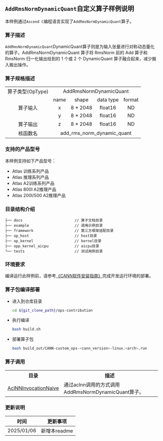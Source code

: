 ## `AddRmsNormDynamicQuant`自定义算子样例说明 
本样例通过`Ascend C`编程语言实现了`AddRmsNormDynamicQuant`算子。

### 算子描述
`AddRmsNormDynamicQuant`DynamicQuant算子则是为输入张量进行对称动态量化的算子。AddRmsNormDynamicQuant 算子将 RmsNorm 前的 Add 算子和 RmsNorm 归一化输出给到的 1 个或 2 个 DynamicQuant 算子融合起来，减少搬入搬出操作。

### 算子规格描述

<table>
<tr><td rowspan="1" align="center">算子类型(OpType)</td><td colspan="4" align="center">AddRmsNormDynamicQuant</td></tr>
</tr>
<tr><td rowspan="3" align="center">算子输入</td><td align="center">name</td><td align="center">shape</td><td align="center">data type</td><td align="center">format</td></tr>
<tr><td align="center">x</td><td align="center">8 * 2048</td><td align="center">float16</td><td align="center">ND</td></tr>
<tr><td align="center">y</td><td align="center">8 * 2048</td><td align="center">float16</td><td align="center">ND</td></tr>
</tr>
</tr>
<tr><td rowspan="1" align="center">算子输出</td><td align="center">z</td><td align="center">8 * 2048</td><td align="center">float16</td><td align="center">ND</td></tr>
</tr>
<tr><td rowspan="1" align="center">核函数名</td><td colspan="4" align="center">add_rms_norm_dynamic_quant</td></tr>
</table>

### 支持的产品型号
本样例支持如下产品型号：
- Atlas 训练系列产品
- Atlas 推理系列产品
- Atlas A2训练系列产品
- Atlas 800I A2推理产品
- Atlas 200I/500 A2推理产品

### 目录结构介绍
```
├── docs                        // 算子文档目录
├── example                     // 调用示例目录
├── framework                   // 第三方框架适配目录
├── op_host                     // host目录
├── op_kernel                   // kernel目录
├── opp_kernel_aicpu            // aicpu目录
└── tests                       // 测试用例目录
```

### 环境要求
编译运行此样例前，请参考[《CANN软件安装指南》](https://hiascend.com/document/redirect/CannCommunityInstSoftware)完成开发运行环境的部署。

### 算子包编译部署
  - 进入到仓库目录

    ```bash
    cd ${git_clone_path}/ops-contribution
    ```

  - 执行编译

    ```bash
    bash build.sh
    ```

  - 部署算子包

    ```bash
    bash build_out/CANN-custom_ops-<cann_version>-linux.<arch>.run
    ```
### 算子调用
<table>
    <th>目录</th><th>描述</th>
    <tr>
        <td><a href="./examples/AclNNInvocationNaive"> AclNNInvocationNaive</td><td>通过aclnn调用的方式调用AddRmsNormDynamicQuant算子。</td>
    </tr>
</table>

### 更新说明
| 时间 | 更新事项 |
|----|------|
| 2025/01/06 | 新增本readme |